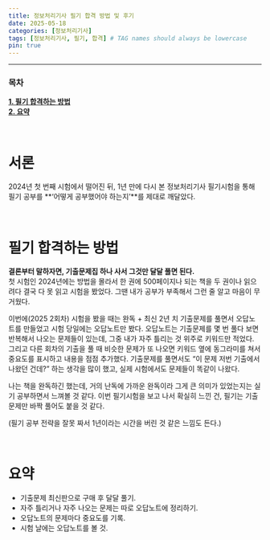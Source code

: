 ```yaml
---
title: 정보처리기사 필기 합격 방법 및 후기
date: 2025-05-18
categories: [정보처리기사]
tags: [정보처리기사, 필기, 합격] # TAG names should always be lowercase
pin: true
---
```


---

### **목차**

[**1. 필기 합격하는 방법**](#필기-합격하는-방법)  
[**2. 요약**](#요약)

<br>

# 서론

2024년 첫 번째 시험에서 떨어진 뒤, 1년 만에 다시 본 정보처리기사 필기시험을 통해 필기 공부를 **‘어떻게 공부했어야 하는지’**를 제대로 깨달았다.

<br>

# 필기 합격하는 방법

**결론부터 말하자면, 기출문제집 하나 사서 그것만 달달 풀면 된다.**  
첫 시험인 2024년에는 방법을 몰라서 한 권에 500페이지나 되는 책을 두 권이나 읽으려다 결국 다 못 읽고 시험을 봤었다.
그땐 내가 공부가 부족해서 그런 줄 알고 마음이 무거웠다.

이번에(2025 2회차) 시험을 봤을 때는 완독 + 최신 2년 치 기출문제를 풀면서 오답노트를 만들었고 시험 당일에는 오답노트만 봤다.
오답노트는 기출문제를 몇 번 풀다 보면 반복해서 나오는 문제들이 있는데, 그중 내가 자주 틀리는 것 위주로 키워드만 적었다.
그리고 다른 회차의 기출을 풀 때 비슷한 문제가 또 나오면 키워드 옆에 동그라미를 쳐서 중요도를 표시하고 내용을 점점 추가했다.
기출문제를 풀면서도 “이 문제 저번 기출에서 나왔던 건데?” 하는 생각을 많이 했고, 실제 시험에서도 문제들이 똑같이 나왔다.

나는 책을 완독하긴 했는데, 거의 난독에 가까운 완독이라 그게 큰 의미가 있었는지는 실기 공부하면서 느껴볼 것 같다.
이번 필기시험을 보고 나서 확실히 느낀 건, 필기는 기출문제만 바짝 풀어도 붙을 것 같다.

(필기 공부 전략을 잘못 짜서 1년이라는 시간을 버린 것 같은 느낌도 든다.)

<br>

# 요약

- 기출문제 최신판으로 구매 후 달달 풀기.
- 자주 틀리거나 자주 나오는 문제는 따로 오답노트에 정리하기.
- 오답노트의 문제마다 중요도를 기록.
- 시험 날에는 오답노트를 볼 것.
